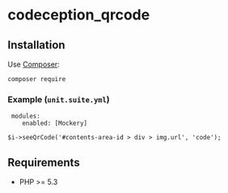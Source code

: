 # codeception_qrcode

## Installation 
Use [Composer](https://getcomposer.org/):
```
composer require
```
### Example (`unit.suite.yml`)
 
     modules:
        enabled: [Mockery]

```
$i->seeQrCode('#contents-area-id > div > img.url', 'code');
```
## Requirements 
* PHP >= 5.3
